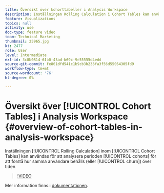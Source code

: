```yaml
---
title: Översikt över kohorttabeller i Analysis Workspace
description: Inställningen Rolling Calculation i Cohort Tables kan användas för att analysera kohortperiod över en period och för att förstå hur samma användare behålls (eller faller bort) över tiden.
feature: Visualizations
topics: null
activity: use
doc-type: feature video
team: Technical Marketing
thumbnail: 25965.jpg
kt: 2477
role: User
level: Intermediate
exl-id: 3c0b0814-61b0-43ad-b69c-9e55555d4edd
source-git-commit: fe861dfd541c1b9cb3b233fa3f56d55054305fd9
workflow-type: tm+mt
source-wordcount: '76'
ht-degree: 0%

---
```


# Översikt över [!UICONTROL Cohort Tables] i Analysis Workspace {#overview-of-cohort-tables-in-analysis-workspace}

Inställningen [!UICONTROL Rolling Calculation] inom [!UICONTROL Cohort Tables] kan användas för att analysera perioden [!UICONTROL cohorts] för att förstå hur samma användare behålls (eller [!UICONTROL churn]) över tiden.

>[!VIDEO](https://video.tv.adobe.com/v/25965/?quality=12)

Mer information finns i [dokumentationen](https://experienceleague.adobe.com/docs/analytics/analyze/analysis-workspace/visualizations/cohort-table/cohort-analysis.html?lang=en).
